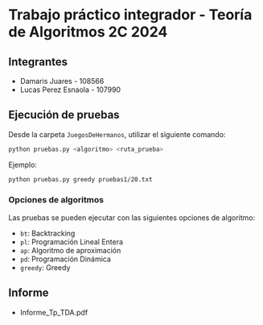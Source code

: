 # Trabajo práctico integrador - Teoría de Algoritmos 2C 2024

## Integrantes
* Damaris Juares - 108566
* Lucas Perez Esnaola - 107990

## Ejecución de pruebas
Desde la carpeta `JuegosDeHermanos`, utilizar el siguiente comando:
```bash
python pruebas.py <algoritmo> <ruta_prueba>
```
Ejemplo:
```bash
python pruebas.py greedy pruebas1/20.txt 
```
### Opciones de algoritmos
Las pruebas se pueden ejecutar con las siguientes opciones de algoritmo:
* `bt`: Backtracking
* `pl`: Programación Lineal Entera
* `ap`: Algoritmo de aproximación
* `pd`: Programación Dinámica
* `greedy`: Greedy

## Informe
* Informe_Tp_TDA.pdf
